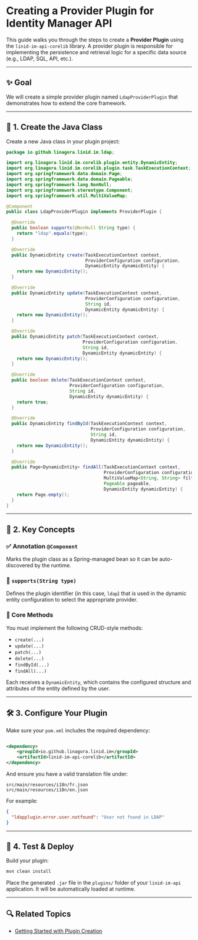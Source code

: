 # Creating a Provider Plugin for Identity Manager API

This guide walks you through the steps to create a **Provider Plugin** using the `linid-im-api-corelib` library. A 
provider
plugin is responsible for implementing the persistence and retrieval logic for a specific data source (e.g., LDAP, SQL,
API, etc.).

---

## ✨ Goal

We will create a simple provider plugin named `LdapProviderPlugin` that demonstrates how to extend the core framework.

---

## 📁 1. Create the Java Class

Create a new Java class in your plugin project:

```java
package io.github.linagora.linid.im.ldap;

import org.linagora.linid.im.corelib.plugin.entity.DynamicEntity;
import org.linagora.linid.im.corelib.plugin.task.TaskExecutionContext;
import org.springframework.data.domain.Page;
import org.springframework.data.domain.Pageable;
import org.springframework.lang.NonNull;
import org.springframework.stereotype.Component;
import org.springframework.util.MultiValueMap;

@Component
public class LdapProviderPlugin implements ProviderPlugin {

  @Override
  public boolean supports(@NonNull String type) {
    return "ldap".equals(type);
  }

  @Override
  public DynamicEntity create(TaskExecutionContext context,
                              ProviderConfiguration configuration,
                              DynamicEntity dynamicEntity) {
    return new DynamicEntity();
  }

  @Override
  public DynamicEntity update(TaskExecutionContext context,
                              ProviderConfiguration configuration,
                              String id,
                              DynamicEntity dynamicEntity) {
    return new DynamicEntity();
  }

  @Override
  public DynamicEntity patch(TaskExecutionContext context,
                             ProviderConfiguration configuration,
                             String id,
                             DynamicEntity dynamicEntity) {
    return new DynamicEntity();
  }

  @Override
  public boolean delete(TaskExecutionContext context,
                        ProviderConfiguration configuration,
                        String id,
                        DynamicEntity dynamicEntity) {
    return true;
  }

  @Override
  public DynamicEntity findById(TaskExecutionContext context,
                                ProviderConfiguration configuration,
                                String id,
                                DynamicEntity dynamicEntity) {
    return new DynamicEntity();
  }

  @Override
  public Page<DynamicEntity> findAll(TaskExecutionContext context,
                                     ProviderConfiguration configuration,
                                     MultiValueMap<String, String> filters,
                                     Pageable pageable,
                                     DynamicEntity dynamicEntity) {
    return Page.empty();
  }
}
```

---

## 🧩 2. Key Concepts

### ✅ Annotation `@Component`

Marks the plugin class as a Spring-managed bean so it can be auto-discovered by the runtime.

### 🔁 `supports(String type)`

Defines the plugin identifier (in this case, `ldap`) that is used in the dynamic entity configuration to select the
appropriate provider.

### 🔨 Core Methods

You must implement the following CRUD-style methods:

* `create(...)`
* `update(...)`
* `patch(...)`
* `delete(...)`
* `findById(...)`
* `findAll(...)`

Each receives a `DynamicEntity`, which contains the configured structure and attributes of the entity defined by the
user.

---

## 🛠️ 3. Configure Your Plugin

Make sure your `pom.xml` includes the required dependency:

```xml

<dependency>
    <groupId>io.github.linagora.linid.im</groupId>
    <artifactId>linid-im-api-corelib</artifactId>
</dependency>
```

And ensure you have a valid translation file under:

```
src/main/resources/i18n/fr.json
src/main/resources/i18n/en.json
```

For example:

```json
{
  "ldapplugin.error.user.notfound": "User not found in LDAP"
}
```

---

## 🔄 4. Test & Deploy

Build your plugin:

```bash
mvn clean install
```

Place the generated `.jar` file in the `plugins/` folder of your `linid-im-api` application. It will be automatically 
loaded at runtime.

---

## 🔍 Related Topics

* [Getting Started with Plugin Creation](./how-to-create-a-plugin.md)
